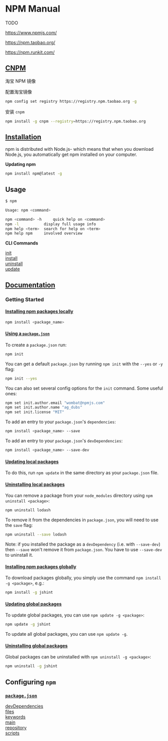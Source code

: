 # NPM Manual

TODO

<https://www.npmjs.com/>

<https://npm.taobao.org/>

<https://npm.runkit.com/>

## [CNPM](https://npm.taobao.org/)

淘宝 NPM 镜像

配置淘宝镜像

```bash
npm config set registry https://registry.npm.taobao.org -g
```

安装 `cnpm`

```bash
npm install -g cnpm --registry=https://registry.npm.taobao.org
```

## [Installation](https://www.npmjs.com/get-npm)

npm is distributed with Node.js- which means that when you download Node.js, you automatically get npm installed on your computer.

**Updating npm**
```bash
npm install npm@latest -g
```

## Usage

```bash
$ npm

Usage: npm <command>

npm <command> -h     quick help on <command>
npm -l           display full usage info
npm help <term>  search for help on <term>
npm help npm     involved overview
```

**CLI Commands**

[init](https://docs.npmjs.com/cli/init) \
[install](https://docs.npmjs.com/cli/install) \
[uninstall](https://docs.npmjs.com/cli/uninstall) \
[update](https://docs.npmjs.com/cli/update)

## [Documentation](https://docs.npmjs.com/)

### Getting Started

#### [Installing npm packages locally](https://docs.npmjs.com/getting-started/installing-npm-packages-locally)

```bash
npm install <package_name>
```

#### [Using a `package.json`](https://docs.npmjs.com/getting-started/using-a-package.json)

To create a `package.json` run:
```bash
npm init
```

You can get a default `package.json` by running `npm init` with the `--yes` or `-y` flag:
```bash
npm init --yes
```

You can also set several config options for the `init` command. Some useful ones:
```bash
npm set init.author.email "wombat@npmjs.com"
npm set init.author.name "ag_dubs"
npm set init.license "MIT"
```

To add an entry to your `package.json`'s `dependencies`:
```bash
npm install <package_name> --save
```

To add an entry to your `package.json`'s `devDependencies`:
```bash
npm install <package_name> --save-dev
```

#### [Updating local packages](https://docs.npmjs.com/getting-started/updating-local-packages)

To do this, run `npm update` in the same directory as your `package.json` file.

#### [Uninstalling local packages](https://docs.npmjs.com/getting-started/uninstalling-local-packages)


You can remove a package from your `node_modules` directory using `npm uninstall <package>`:
```bash
npm uninstall lodash
```

To remove it from the dependencies in `package.json`, you will need to use the `save` flag:
```bash
npm uninstall --save lodash
```

Note: if you installed the package as a `devDependency` (i.e. with `--save-dev`) then `--save` won't remove it from `package.json`. You have to use `--save-dev` to uninstall it.

#### [Installing npm packages globally](https://docs.npmjs.com/getting-started/installing-npm-packages-globally)

To download packages globally, you simply use the command `npm install -g <package>`, e.g.:
```bash
npm install -g jshint
```

#### [Updating global packages](https://docs.npmjs.com/getting-started/updating-global-packages)

To update global packages, you can use `npm update -g <package>`:
```bash
npm update -g jshint
```

To update all global packages, you can use `npm update -g`.

#### [Uninstalling global packages](https://docs.npmjs.com/getting-started/uninstalling-global-packages)

Global packages can be uninstalled with `npm uninstall -g <package>`:
```bash
npm uninstall -g jshint
```

## Configuring `npm`

### [`package.json`](https://docs.npmjs.com/files/package.json)

[devDependencies](https://docs.npmjs.com/files/package.json#devdependencies) \
[files](https://docs.npmjs.com/files/package.json#files) \
[keywords](https://docs.npmjs.com/files/package.json#keywords) \
[main](https://docs.npmjs.com/files/package.json#main) \
[repository](https://docs.npmjs.com/files/package.json#repository) \
[scripts](https://docs.npmjs.com/files/package.json#scripts)